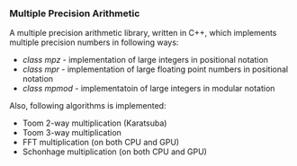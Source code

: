 ### Multiple Precision Arithmetic

A multiple precision arithmetic library, written in C++, which implements multiple precision numbers in following ways:
* *class mpz*   - implementation of large integers in positional notation
* *class mpr*   - implementation of large floating point numbers in positional notation
* *class mpmod* - implementatoin of large integers in modular notation

Also, following algorithms is implemented:
* Toom 2-way multiplication (Karatsuba)
* Toom 3-way multiplication
* FFT multiplication (on both CPU and GPU)
* Schonhage multiplication (on both CPU and GPU)
